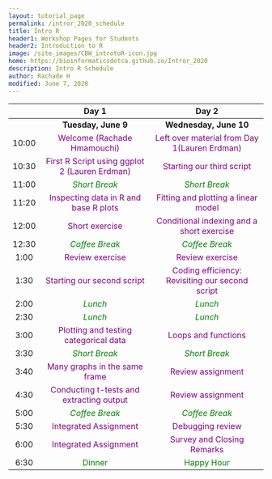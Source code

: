 ```yaml
---
layout: tutorial_page
permalink: /intror_2020_schedule
title: Intro R
header1: Workshop Pages for Students
header2: Introduction to R
image: /site_images/CBW_introtoR-icon.jpg
home: https://bioinformaticsdotca.github.io/Intror_2020
description: Intro R Schedule
author: Rachade H
modified: June 7, 2020
---
```


| | **Day 1** | **Day 2** |    
| :---:| :---: | :---: |    
| | **Tuesday, June 9** | **Wednesday, June 10** |  
| 10:00 |	<font color="purple">Welcome (Rachade Hmamouchi)</font> |	<font color="purple">Left over material from Day 1(Lauren Erdman)</font> |
| 10:30 |	<font color="purple">First R Script using ggplot 2 (Lauren Erdman)</font>	|	<font color="purple">Starting our third script</font> |  
| 11:00 |	<font color="green">*Short Break*</font> |	<font color="green">*Short Break*</font> |  
| 11:20 |	<font color="purple">Inspecting data in R  and base R plots</font>	|	<font color="purple">Fitting and plotting a linear model</font> |  
| 12:00 |	<font color="purple">Short exercise</font>	|	<font color="purple">Conditional indexing and a short exercise</font> |  
| 12:30 |	<font color="green">*Coffee Break*</font> |	<font color="green">*Coffee Break*</font> |
| 1:00 |	<font color="purple">Review exercise</font>	|	<font color="purple">Review exercise</font> |  
| 1:30 |	<font color="purple">Starting our second script</font>	|	<font color="purple">Coding efficiency: Revisiting our second script</font> |  
| 2:00 |  <font color="green">*Lunch*</font> |<font color="green">*Lunch*</font> | 
| 2:30 |	<font color="green">*Lunch*</font> |<font color="green">*Lunch*</font> | 
| 3:00 |	<font color="purple">Plotting and testing categorical data</font>	|	<font color="purple">Loops and functions</font> |  
| 3:30 |	<font color="green">*Short Break*</font> |	<font color="green">*Short Break*</font> |  
| 3:40 |	<font color="purple">Many graphs in the same frame</font>	|	<font color="purple">Review assignment</font> |  
| 4:30 |	<font color="purple">Conducting t-tests and extracting output</font>	|	<font color="purple">Review assignment</font> |  
| 5:00 |	<font color="green">*Coffee Break*</font> |	<font color="green">*Coffee Break*</font> |  
| 5:30 |	<font color="purple">Integrated Assignment</font>	|	<font color="purple">Debugging review</font> |  
| 6:00 |	<font color="purple">Integrated Assignment</font>	|	<font color="purple">	Survey and Closing Remarks</font> |  
| 6:30 |	<font color="green">Dinner</font>	|	<font color="green">	Happy Hour</font> |  
